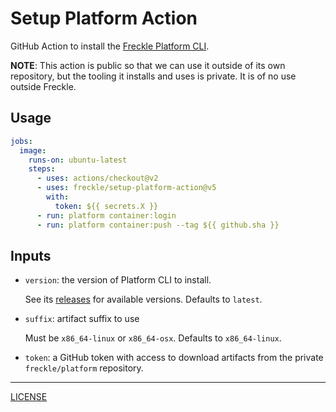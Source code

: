 # Setup Platform Action

GitHub Action to install the [Freckle Platform CLI][platform].

[platform]: https://github.com/freckle/platform

**NOTE**: This action is public so that we can use it outside of its own
repository, but the tooling it installs and uses is private. It is of no use
outside Freckle.

## Usage

```yaml
jobs:
  image:
    runs-on: ubuntu-latest
    steps:
      - uses: actions/checkout@v2
      - uses: freckle/setup-platform-action@v5
        with:
          token: ${{ secrets.X }}
      - run: platform container:login
      - run: platform container:push --tag ${{ github.sha }}
```

## Inputs

- `version`: the version of Platform CLI to install.

  See its [releases][] for available versions. Defaults to `latest`.

  [releases]: https://github.com/freckle/platform/releases

- `suffix`: artifact suffix to use

  Must be `x86_64-linux` or `x86_64-osx`. Defaults to `x86_64-linux`.

- `token`: a GitHub token with access to download artifacts from the private
  `freckle/platform` repository.

---

[LICENSE](./LICENSE)
